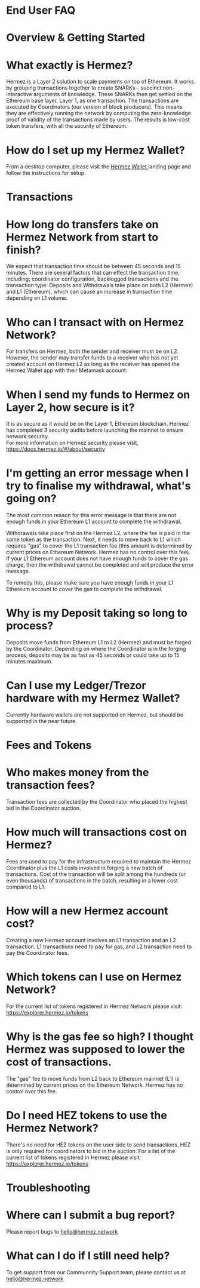 # End User FAQ

# Overview & Getting Started 

# What exactly is Hermez?

Hermez is a Layer 2 solution to scale payments on top of Ethereum.  It works by grouping transactions together to create SNARKs - succinct non-interactive arguments of knowledge.  These SNARKs then get settled on the Ethereum base layer, Layer 1, as one transaction. The transactions are executed by Coordinators (our version of block producers).  This means they are effectively running the network by computing the zero-knowledge proof of validity of the transactions made by users.  The results is low-cost token transfers, with all the security of Ethereum.  

# How do I set up my Hermez Wallet? 

From a desktop computer, please visit the <a href="https://hermez.io/wallet/"> Hermez Wallet </a> landing page and follow the instructions for setup. 


# Transactions

# How long do transfers take on Hermez Network from start to finish? 

We expect that transaction time should be between 45 seconds and 15 minutes. There are several factors that can effect the transaction time, including; coordinator configuration, backlogged transactions and the transaction type. Deposits and Withdrawals take place on both L2 (Hermez) and L1 (Ethereum), which can cause an increase in transaction time depending on L1 volume.  


# Who can I transact with on Hermez Network? 

For transfers on Hermez, both the sender and receiver must be on L2. However, the sender may transfer funds to a receiver who has not yet created account on Hermez L2 as long as the receiver has opened the Hermez Wallet app with their Metamask account.  


# When I send my funds to Hermez on Layer 2, how secure is it?  

It is as secure as it would be on the Layer 1, Ethereum blockchain. Hermez has completed 3 security audits before launching the mainnet to ensure network security.   
For more information on Hermez security please visit, https://docs.hermez.io/#/about/security


# I'm getting an error message when I try to finalise my withdrawal, what's going on?

The most common reason for this error message is that there are not enough funds in your Ethereum L1 account to complete the withdrawal.  

Withdrawals take place first on the Hermez L2, where the fee is paid in the same token as the transaction.  Next, it needs to move back to L1 which requires "gas" to cover the L1 transaction fee (this amount is determined by current prices on Ethereum Network. Hermez has no control over this fee).  If your L1 Ethereum account does not have enough funds to cover the gas charge, then the withdrawal cannot be completed and will produce the error message.  

To remedy this, please make sure you have enough funds in your L1 Ethereum account to cover the gas to complete the withdrawal.

# Why is my Deposit taking so long to process?

Deposits move funds from Ethereum  L1 to L2 (Hermez) and must be forged by the Coordinator.  Depending on where the Coordinator is in the forging process, deposits may be as fast as 45 seconds or could take up to 15 minutes maximum. 

# Can I use my Ledger/Trezor hardware with my Hermez Wallet?

Currently hardware wallets are not supported on Hermez, but should be supported in the near future. 

# Fees and Tokens

# Who makes money from the transaction fees?

Transaction fees are collected by the Coordinator who placed the highest bid in the Coordinator auction.

# How much will transactions cost on Hermez?

Fees are used to pay for the infrastructure required to maintain the Hermez Coordinator plus the L1 costs involved in forging a new batch of transactions. Cost of the transaction will be split among the hundreds (or even thousands) of transactions in the batch, resulting in a lower cost compared to L1.

# How will a new Hermez account cost?

Creating a new Hermez account involves an L1 transaction and an L2 transaction. L1 transactions
need to pay for gas, and L2 transaction need to pay the Coordinator fees.

# Which tokens can I use on Hermez Network?

For the current list of tokens registered in Hermez Network please visit: https://explorer.hermez.io/tokens

# Why is the gas fee so high? I thought Hermez was supposed to lower the cost of transactions.

The "gas" fee to move funds from L2 back to Ethereum mainnet (L1) is determined by current prices on the Ethereum Network. Hermez has no control over this fee.

# Do I need HEZ tokens to use the Hermez Network?

There's no need for HEZ tokens on the user side to send transactions.  HEZ is only required for coordinators to bid in the auction.
For a list of the current list of tokens registered in Hermez please visit: https://explorer.hermez.io/tokens

# Troubleshooting 

# Where can I submit a bug report?

Please report bugs to hello@hermez.network 

# What can I do if I still need help?

To get support from our Communnity Support team, please contact us at hello@hermez.network 